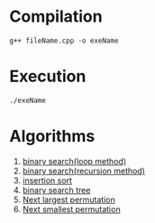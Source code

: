 
# Compilation
```
g++ fileName.cpp -o exeName
```
# Execution
```
./exeName
```
# Algorithms
1. [binary search(loop method)](binary_search_loop.cpp)
2. [binary search(recursion method)](binary_search_recursion.cpp)
3. [insertion sort](insertion_sort.cpp)
4. [binary search tree](binary_search_tree.cpp)
3. [Next largest permutation](nextLargestPermutation.cpp)
4. [Next smallest permutation](nextSmallestPermutation.cpp)